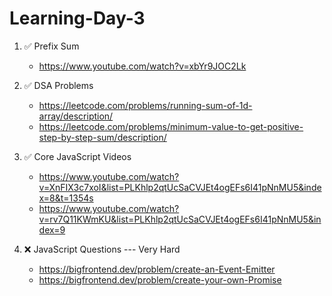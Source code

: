 # Learning-Day-3


1. ✅ Prefix Sum
   - https://www.youtube.com/watch?v=xbYr9JOC2Lk

2. ✅ DSA Problems
   - https://leetcode.com/problems/running-sum-of-1d-array/description/
   - https://leetcode.com/problems/minimum-value-to-get-positive-step-by-step-sum/description/

3. ✅ Core JavaScript Videos
   - https://www.youtube.com/watch?v=XnFIX3c7xoI&list=PLKhlp2qtUcSaCVJEt4ogEFs6I41pNnMU5&index=8&t=1354s
   - https://www.youtube.com/watch?v=rv7Q11KWmKU&list=PLKhlp2qtUcSaCVJEt4ogEFs6I41pNnMU5&index=9
  
4. ❌ JavaScript Questions --- Very Hard
   - https://bigfrontend.dev/problem/create-an-Event-Emitter
   - https://bigfrontend.dev/problem/create-your-own-Promise
